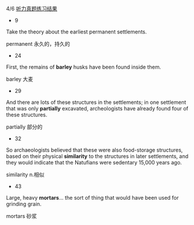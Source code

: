 4/6 [听力真题练习结果](https://toefl.kmf.com/listening/result/166070862162818101)

* 9

Take the theory about the earliest permanent settlements.

permanent            永久的，持久的



* 24

First, the remains of **barley** husks have been found inside them.

barley              大麦



* 29

And there are lots of these structures in the settlements; in one settlement that was only **partially** excavated, archeologists have already found four of these structures.

partially             部分的



* 32

So archaeologists believed that these were also food-storage structures, based on their physical **similarity** to the structures in later settlements, and they would indicate that the Natufians were sedentary 15,000 years ago.

similarity               n.相似



* 43

Large, heavy **mortars**... the sort of thing that would have been used for grinding grain.

mortars                砂浆


